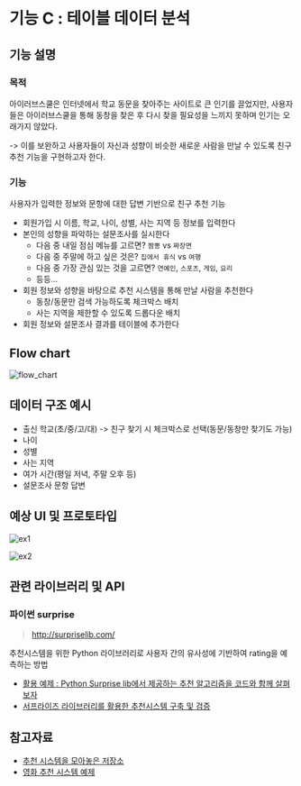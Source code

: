 # 기능 C : 테이블 데이터 분석

## 기능 설명

### 목적
  아이러브스쿨은 인터넷에서 학교 동문을 찾아주는 사이트로 큰 인기를 끌었지만, 사용자들은 아이러브스쿨을 통해 동창을 찾은 후 다시 찾을 필요성을 느끼지 못하며 인기는 오래가지 않았다.

 -> 이를 보완하고 사용자들이 자신과 성향이 비슷한 새로운 사람을 만날 수 있도록 친구 추천 기능을 구현하고자 한다.


### 기능 
 사용자가 입력한 정보와 문항에 대한 답변 기반으로 친구 추천 기능

 - 회원가입 시 이름, 학교, 나이, 성별, 사는 지역 등 정보를 입력한다
- 본인의 성향을 파악하는 설문조사를 실시한다
    * 다음 중 내일 점심 메뉴를 고르면?  `짬뽕` vs `짜장면`
    * 다음 중 주말에 하고 싶은 것은? `집에서 휴식` vs `여행`
    * 다음 중 가장 관심 있는 것을 고르면? `연예인`, `스포츠`, `게임`, `요리`
    * 등등... 
- 회원 정보와 성향을 바탕으로 추천 시스템을 통해 만날 사람을 추천한다
    * 동창/동문만 검색 가능하도록 체크박스 배치
    * 사는 지역을 제한할 수 있도록 드롭다운 배치
- 회원 정보와 설문조사 결과를 테이블에 추가한다

## Flow chart

![flow_chart](https://user-images.githubusercontent.com/61968474/89038562-8db35600-d37b-11ea-9a56-a2d1beee0b68.PNG)


## 데이터 구조 예시

- 출신 학교(초/중/고/대) -> 친구 찾기 시 체크박스로 선택(동문/동창만 찾기도 가능)
- 나이
- 성별
- 사는 지역
- 여가 시간(평일 저녁, 주말 오후 등)
- 설문조사 문항 답변


## 예상 UI 및 프로토타입

![ex1](https://user-images.githubusercontent.com/61968474/89035873-a0775c00-d376-11ea-9f6f-fb7171afc231.PNG)

![ex2](https://user-images.githubusercontent.com/61968474/89035869-9ead9880-d376-11ea-8a15-96fa8e8bc443.PNG)


## 관련 라이브러리 및 API

### 파이썬 surprise

> http://surpriselib.com/

추천시스템을 위한 Python 라이브러리로 사용자 간의 유사성에 기반하여 rating을 예측하는 방법

- [활용 예제 : Python Surprise lib에서 제공하는 추천 알고리즘을 코드와 함께 살펴보자](https://danthetech.netlify.app/DataScience/how-does-recommendation-algorithms-work-using-surpriselib)
- [서프라이즈 라이브러리를 활용한 추천시스템 구축 및 검증](https://antilibrary.org/2086)


## 참고자료

- [추천 시스템을 모아놓은 저장소](https://github.com/grahamjenson/list_of_recommender_systems)
- [영화 추천 시스템 예제](https://yumere.tistory.com/70?category=430507)
